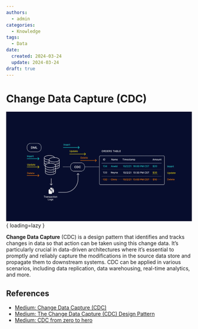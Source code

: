 ```yaml
---
authors:
  - admin
categories:
  - Knowledge
tags:
  - Data
date:
  created: 2024-03-24
  update: 2024-03-24
draft: true
---
```


# Change Data Capture (CDC)

![Change Data Capture](img/data-cdc-01.png){ loading=lazy }

**Change Data Capture** (CDC) is a design pattern that identifies and tracks changes
in data so that action can be taken using this change data. It’s particularly
crucial in data-driven architectures where it’s essential to promptly and reliably
capture the modifications in the source data store and propagate them to downstream
systems. CDC can be applied in various scenarios, including data replication,
data warehousing, real-time analytics, and more.

<!-- more -->

## References

- [Medium: Change Data Capture (CDC)](https://medium.com/@venkatkarthick15/change-data-capture-cdc-3a076c9bdaa3)
- [Medium: The Change Data Capture (CDC) Design Pattern](https://medium.com/@luishrsoares/the-change-data-capture-cdc-design-pattern-fa8d3adc964f)
- [Medium: CDC from zero to hero](https://medium.com/plumbersofdatascience/cdc-from-zero-to-hero-a5a2fb8ee67b)
